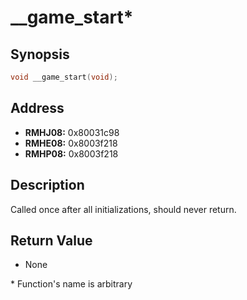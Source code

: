 # __game_start*



Synopsis
--------
```C++
void __game_start(void);
```



Address
-------
 * __RMHJ08:__ 0x80031c98
 * __RMHE08:__ 0x8003f218
 * __RMHP08:__ 0x8003f218



Description
-----------
Called once after all initializations, should never return.



Return Value
------------
 * None



\* Function's name is arbitrary
